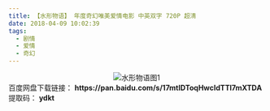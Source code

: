 ```yaml
---
title: 【水形物语】 年度奇幻唯美爱情电影 中英双字 720P 超清
date: 2018-04-09 10:02:39
tags:
  - 剧情
  - 爱情
  - 奇幻
---
```

<div align=center>
    <img src="/assets/images/a/sxwy/1.jpg" alt="水形物语图1">
</div>
<!-- more -->
百度网盘下载链接：
<b>https://pan.baidu.com/s/17mtlDToqHwcIdTTl7mXTDA</b>
提取码： <b>ydkt</b>
